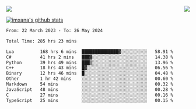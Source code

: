 <p>
  <a href="https://count.getloli.com/"><img src="https://count.getloli.com/get/@xana.readme?theme=moebooru-h"></a>
  <img src="https://weather-icon.journeyad.repl.co/@hangzhou?v=1" align="right">
</p>


<a href="https://github.com/imxana"><img align="center" src="https://github-readme-stats.vercel.app/api?username=imxana&show_icons=true&include_all_commits=true&hide_border=tru&custom_title=imxana%27s%20Github%20Stats" alt="imxana's github stats" /></a> 

<!--START_SECTION:waka-->

```txt
From: 22 March 2023 - To: 26 May 2024

Total Time: 285 hrs 23 mins

Lua          168 hrs 6 mins  ██████████████▓░░░░░░░░░░   58.91 %
C#           41 hrs 2 mins   ███▓░░░░░░░░░░░░░░░░░░░░░   14.38 %
Python       39 hrs 49 mins  ███▒░░░░░░░░░░░░░░░░░░░░░   13.96 %
C++          18 hrs 43 mins  █▓░░░░░░░░░░░░░░░░░░░░░░░   06.56 %
Binary       12 hrs 46 mins  █░░░░░░░░░░░░░░░░░░░░░░░░   04.48 %
Other        1 hr 42 mins    ░░░░░░░░░░░░░░░░░░░░░░░░░   00.60 %
Markdown     54 mins         ░░░░░░░░░░░░░░░░░░░░░░░░░   00.32 %
JavaScript   48 mins         ░░░░░░░░░░░░░░░░░░░░░░░░░   00.28 %
C            27 mins         ░░░░░░░░░░░░░░░░░░░░░░░░░   00.16 %
TypeScript   25 mins         ░░░░░░░░░░░░░░░░░░░░░░░░░   00.15 %
```

<!--END_SECTION:waka-->
